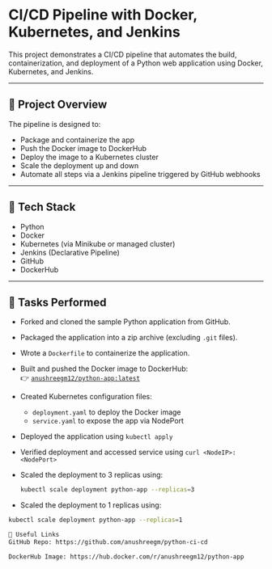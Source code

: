 # CI/CD Pipeline with Docker, Kubernetes, and Jenkins

This project demonstrates a CI/CD pipeline that automates the build, containerization, and deployment of a Python web application using Docker, Kubernetes, and Jenkins.

---

## 🚀 Project Overview

The pipeline is designed to:

- Package and containerize the app
- Push the Docker image to DockerHub
- Deploy the image to a Kubernetes cluster
- Scale the deployment up and down
- Automate all steps via a Jenkins pipeline triggered by GitHub webhooks

---

## 📂 Tech Stack

- Python
- Docker
- Kubernetes (via Minikube or managed cluster)
- Jenkins (Declarative Pipeline)
- GitHub
- DockerHub

---

## 🔨 Tasks Performed

- Forked and cloned the sample Python application from GitHub.
- Packaged the application into a zip archive (excluding `.git` files).
- Wrote a `Dockerfile` to containerize the application.
- Built and pushed the Docker image to DockerHub:  
  👉 [`anushreegm12/python-app:latest`](https://hub.docker.com/r/anushreegm12/python-app)

- Created Kubernetes configuration files:
  - `deployment.yaml` to deploy the Docker image
  - `service.yaml` to expose the app via NodePort
- Deployed the application using `kubectl apply`
- Verified deployment and accessed service using `curl <NodeIP>:<NodePort>`

- Scaled the deployment to 3 replicas using:
  ```bash
  kubectl scale deployment python-app --replicas=3

 - Scaled the deployment to 1 replicas using:
  ```bash
  kubectl scale deployment python-app --replicas=1

🔗 Useful Links
GitHub Repo: https://github.com/anushreegm/python-ci-cd

DockerHub Image: https://hub.docker.com/r/anushreegm12/python-app


